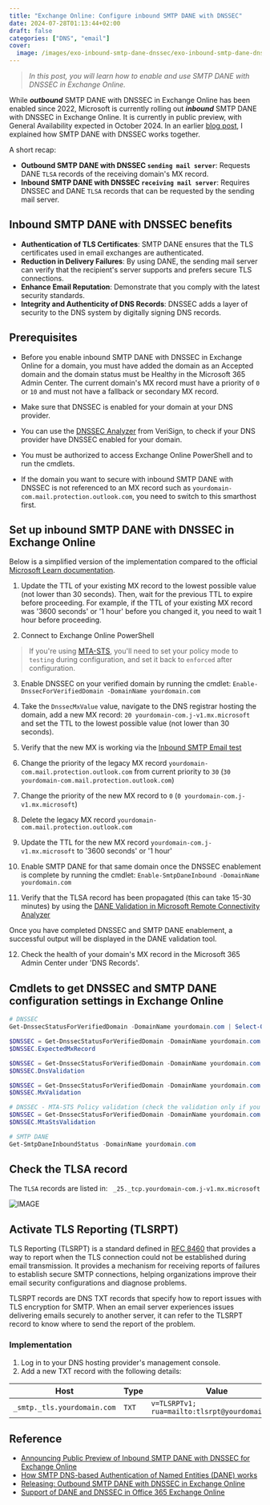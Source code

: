 ```yaml
---
title: "Exchange Online: Configure inbound SMTP DANE with DNSSEC"
date: 2024-07-28T01:13:44+02:00
draft: false
categories: ["DNS", "email"]
cover: 
  image: /images/exo-inbound-smtp-dane-dnssec/exo-inbound-smtp-dane-dnssec-front.png
---
```


> _In this post, you will learn how to enable and use SMTP DANE with DNSSEC in Exchange Online._

While ***outbound*** SMTP DANE with DNSSEC in Exchange Online has been enabled since 2022, Microsoft is currently rolling out ***inbound*** SMTP DANE with DNSSEC in Exchange Online. It is currently in public preview, with General Availability expected in October 2024. In an earlier [blog post](https://vand3rlinden.com/post/dnssec-dane-explained/#how-dnssec-and-dane-work-together-on-a-mailserver-25), I explained how SMTP DANE with DNSSEC works together.

A short recap:
- **Outbound SMTP DANE with DNSSEC `sending mail server`**: Requests DANE `TLSA` records of the receiving domain's MX record.
- **Inbound SMTP DANE with DNSSEC `receiving mail server`**: Requires DNSSEC and DANE `TLSA` records that can be requested by the sending mail server.

## Inbound SMTP DANE with DNSSEC benefits
- **Authentication of TLS Certificates**: SMTP DANE ensures that the TLS certificates used in email exchanges are authenticated.
- **Reduction in Delivery Failures**: By using DANE, the sending mail server can verify that the recipient's server supports and prefers secure TLS connections.
- **Enhance Email Reputation**: Demonstrate that you comply with the latest security standards.
- **Integrity and Authenticity of DNS Records**: DNSSEC adds a layer of security to the DNS system by digitally signing DNS records. 

## Prerequisites
- Before you enable inbound SMTP DANE with DNSSEC in Exchange Online for a domain, you must have added the domain as an Accepted domain and the domain status must be Healthy in the Microsoft 365 Admin Center. The current domain's MX record must have a priority of `0` or `10` and must not have a fallback or secondary MX record.

- Make sure that DNSSEC is enabled for your domain at your DNS provider.
 - You can use the [DNSSEC Analyzer](https://dnssec-analyzer.verisignlabs.com/) from VeriSign, to check if your DNS provider have DNSSEC enabled for your domain.

- You must be authorized to access Exchange Online PowerShell and to run the cmdlets.

- If the domain you want to secure with inbound SMTP DANE with DNSSEC is not referenced to an MX record such as `yourdomain-com.mail.protection.outlook.com`, you need to switch to this smarthost first.

## Set up inbound SMTP DANE with DNSSEC in Exchange Online
Below is a simplified version of the implementation compared to the official [Microsoft Learn documentation](https://learn.microsoft.com/en-us/purview/how-smtp-dane-works#set-up-inbound-smtp-dane-with-dnssec-in-preview).

1. Update the TTL of your existing MX record to the lowest possible value (not lower than 30 seconds). Then, wait for the previous TTL to expire before proceeding. For example, if the TTL of your existing MX record was '3600 seconds' or '1 hour' before you changed it, you need to wait 1 hour before proceeding.

2. Connect to Exchange Online PowerShell

> If you're using [MTA-STS](https://github.com/vand3rlinden/mta-sts), you'll need to set your policy mode to `testing` during configuration, and set it back to `enforced` after configuration.

3. Enable DNSSEC on your verified domain by running the cmdlet: `Enable-DnssecForVerifiedDomain -DomainName yourdomain.com`

4. Take the `DnssecMxValue` value, navigate to the DNS registrar hosting the domain, add a new MX record: `20 yourdomain-com.j-v1.mx.microsoft` and set the TTL to the lowest possible value (not lower than 30 seconds).

5. Verify that the new MX is working via the [Inbound SMTP Email test](https://testconnectivity.microsoft.com/tests/O365InboundSmtp/input)

6. Change the priority of the legacy MX record `yourdomain-com.mail.protection.outlook.com` from current priority to `30` (`30 yourdomain-com.mail.protection.outlook.com`)

7. Change the priority of the new MX record to `0` (`0 yourdomain-com.j-v1.mx.microsoft`)

8. Delete the legacy MX record `yourdomain-com.mail.protection.outlook.com`

9.  Update the TTL for the new MX record `yourdomain-com.j-v1.mx.microsoft` to '3600 seconds' or '1 hour'

10. Enable SMTP DANE for that same domain once the DNSSEC enablement is complete by running the cmdlet: `Enable-SmtpDaneInbound -DomainName yourdomain.com`

11. Verify that the TLSA record has been propagated (this can take 15-30 minutes) by using the [DANE Validation in Microsoft Remote Connectivity Analyzer](https://testconnectivity.microsoft.com/tests/O365DaneValidation/input)

Once you have completed DNSSEC and SMTP DANE enablement, a successful output will be displayed in the DANE validation tool.

12. Check the health of your domain's MX record in the Microsoft 365 Admin Center under 'DNS Records'.


## Cmdlets to get DNSSEC and SMTP DANE configuration settings in Exchange Online
```PowerShell
# DNSSEC
Get-DnssecStatusForVerifiedDomain -DomainName yourdomain.com | Select-Object DnssecFeatureStatus

$DNSSEC = Get-DnssecStatusForVerifiedDomain -DomainName yourdomain.com
$DNSSEC.ExpectedMxRecord

$DNSSEC = Get-DnssecStatusForVerifiedDomain -DomainName yourdomain.com
$DNSSEC.DnsValidation

$DNSSEC = Get-DnssecStatusForVerifiedDomain -DomainName yourdomain.com
$DNSSEC.MxValidation

# DNSSEC - MTA-STS Policy validation (check the validation only if you use an MTA-STS policy)
$DNSSEC = Get-DnssecStatusForVerifiedDomain -DomainName yourdomain.com
$DNSSEC.MtaStsValidation

# SMTP DANE
Get-SmtpDaneInboundStatus -DomainName yourdomain.com
```

## Check the TLSA record
The `TLSA` records are listed in: ` _25._tcp.yourdomain-com.j-v1.mx.microsoft`

![IMAGE](/images/exo-inbound-smtp-dane-dnssec/exo-inbound-smtp-dane-dnssec1.png)

## Activate TLS Reporting (TLSRPT)
TLS Reporting (TLSRPT) is a standard defined in [RFC 8460](https://datatracker.ietf.org/doc/html/rfc8460) that provides a way to report when the TLS connection could not be established during email transmission. It provides a mechanism for receiving reports of failures to establish secure SMTP connections, helping organizations improve their email security configurations and diagnose problems.

TLSRPT records are DNS TXT records that specify how to report issues with TLS encryption for SMTP. When an email server experiences issues delivering emails securely to another server, it can refer to the TLSRPT record to know where to send the report of the problem.

### Implementation
1. Log in to your DNS hosting provider's management console.
2. Add a new TXT record with the following details:

| Host                        | Type | Value                                         |
| ----                        | ---  | ---                                           |
| `_smtp._tls.yourdomain.com` | `TXT`| `v=TLSRPTv1; rua=mailto:tlsrpt@yourdomain.com`|


## Reference
- [Announcing Public Preview of Inbound SMTP DANE with DNSSEC for Exchange Online](https://techcommunity.microsoft.com/t5/exchange-team-blog/announcing-public-preview-of-inbound-smtp-dane-with-dnssec-for/ba-p/4155257)
- [How SMTP DNS-based Authentication of Named Entities (DANE) works](https://learn.microsoft.com/en-us/purview/how-smtp-dane-works)
- [Releasing: Outbound SMTP DANE with DNSSEC in Exchange Online](https://techcommunity.microsoft.com/t5/exchange-team-blog/releasing-outbound-smtp-dane-with-dnssec/ba-p/3100920)
- [Support of DANE and DNSSEC in Office 365 Exchange Online](https://techcommunity.microsoft.com/t5/exchange-team-blog/support-of-dane-and-dnssec-in-office-365-exchange-online/ba-p/1275494)